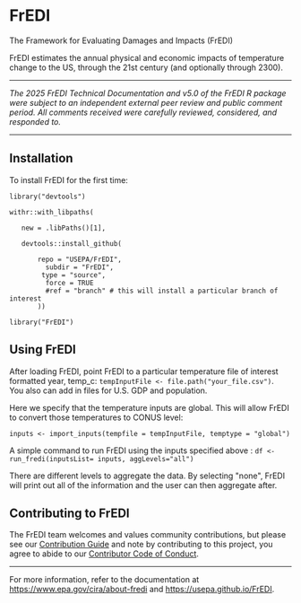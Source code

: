 # FrEDI
The Framework for Evaluating Damages and Impacts (FrEDI)

FrEDI estimates the annual physical and economic impacts of temperature change to the US, through the 21st century (and optionally through 2300).

***
<em>The 2025 FrEDI Technical Documentation and v5.0 of the FrEDI R package were subject to an independent external peer review and public comment period. All comments received were carefully reviewed, considered, and responded to.</em> 
***

## Installation

To install FrEDI for the first time:

`library("devtools")`

 ```
 withr::with_libpaths(  
 
    new = .libPaths()[1],  
    
    devtools::install_github(  
    
        repo = "USEPA/FrEDI",  
          subdir = "FrEDI",  
         type = "source",  
          force = TRUE  
          #ref = "branch" # this will install a particular branch of interest
        ))
```

`library("FrEDI")`

## Using FrEDI

After loading FrEDI, point FrEDI to a particular temperature file of 
interest formatted year, temp_c:
`tempInputFile <- file.path("your_file.csv")`.  
You also can add in files for U.S. GDP and population.

Here we specify that the temperature inputs are global. This will
allow FrEDI to convert those temperatures to CONUS level:

`inputs <- import_inputs(tempfile = tempInputFile, temptype = "global")`

A simple command to run FrEDI using the inputs specified above : 
`df <- run_fredi(inputsList= inputs, aggLevels="all")`

There are different levels to aggregate the data. By selecting "none",
FrEDI will print out all of the information and the user can then aggregate after.

## Contributing to FrEDI

The FrEDI team welcomes and values community contributions, but please
see our [Contribution Guide](articles/contributing.html) and note
by contributing to this project, you agree to abide to our [Contributor
Code of Conduct](CODE_OF_CONDUCT.html).

----------------------------------------------------------------------------------
For more information, refer to the documentation at https://www.epa.gov/cira/about-fredi and https://usepa.github.io/FrEDI.
